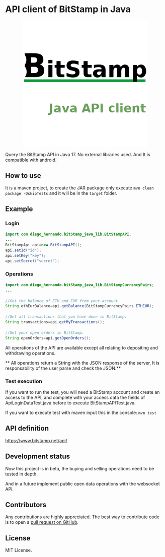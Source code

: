 # API client of BitStamp in Java

<p align="center">
  <img src="https://github.com/diegoHr/BitStamp_java_lib/raw/master/logo.png?raw=true" alt="BitStamp API client logo"/>
</p>


Query the BitStamp API in Java 17. No external libraries used. And It is compatible with android.


## How to use
It is a maven project, to create the JAR package only execute `mvn clean package -DskipTests` and it will be in the `target` folder.

## Example

### Login
```Java
import com.diego_hernando.bitStamp_java_lib.BitStampAPI;
...
BitStampApi api=new BitStampAPI();
api.setId("id");
api.setKey("key");
api.setSecret("secret");

```

### Operations
```Java
import com.diego_hernando.bitStamp_java_lib.BitStampCurrencyPairs;
...

//Get the balance of ETH and EUR from your account.
String ethEurBalance=api.getBalance(BitStampCurrencyPairs.ETHEUR);

//Get all transactions that you have done in BitStamp.
String transactions=api.getMyTransactions();

//Get your open orders in BitStamp.
String openOrders=api.getOpenOrders();
```
All operations of the API are available except all relating to depositing and withdrawing operations.

** All operations return a String with the JSON response of the server, It is responsability of the user parse and check the JSON.**

### Test execution
If you want to run the test, you will need a BitStamp account and create an access to the API, and complete with your access data the fields of ApiLoginDataTest.java before to execute BitStampAPITest.java.

If you want to execute test with maven input this in the console:
`mvn test`


## API definition

https://www.bitstamp.net/api/
## Development status
Now this project is in beta, the buying and selling operations need to be tested in depth.

And in a future implement public open data operations with the websocket API.
## Contributors
Any contributions are highly appreciated. The best way to contribute code is to open a
[pull request on GitHub](https://help.github.com/articles/about-pull-requests/).

## License
MIT License.

